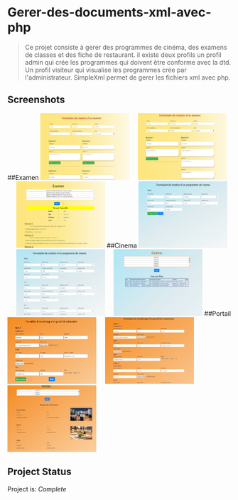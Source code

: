 # Gerer-des-documents-xml-avec-php
>Ce projet consiste à gerer des programmes de cinéma, des examens de classes et des fiche de restaurant. il existe deux profils un profil admin qui crée les programmes qui doivent être conforme avec la dtd. Un profil visiteur qui visualise les programmes crée par l'administrateur. SimpleXml permet de gerer les fichiers xml avec php.



## Screenshots
##Examen
<img src="./img/exam1.PNG" alt="" width="200" height="150"/>&nbsp;&nbsp;&nbsp;&nbsp;&nbsp;<img src="./img/exam2.PNG" alt="" width="200" height="150"/>&nbsp;&nbsp;&nbsp;&nbsp;&nbsp;<img src="./img/exam3.PNG" alt="" width="200" height="150"/>
##Cinema
<img src="./img/cine1.PNG" alt="" width="200" height="150"/>&nbsp;&nbsp;&nbsp;&nbsp;&nbsp;<img src="./img/cine2.PNG" alt="" width="200" height="150"/>&nbsp;&nbsp;&nbsp;&nbsp;&nbsp;<img src="./img/cine3.PNG" alt="" width="200" height="150"/>
##Portail
<img src="./img/fiche1.PNG" alt="" width="200" height="150"/>&nbsp;&nbsp;&nbsp;&nbsp;&nbsp;<img src="./img/fiche2.PNG" alt="" width="200" height="150"/>&nbsp;&nbsp;&nbsp;&nbsp;&nbsp;<img src="./img/fiche3.PNG" alt="" width="200" height="150"/>



## Project Status
Project is: _Complete_


